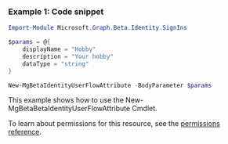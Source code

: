 ### Example 1: Code snippet

```powershellImport-Module Microsoft.Graph.Beta.Identity.SignIns

$params = @{
	displayName = "Hobby"
	description = "Your hobby"
	dataType = "string"
}

New-MgBetaIdentityUserFlowAttribute -BodyParameter $params
```
This example shows how to use the New-MgBetaBetaIdentityUserFlowAttribute Cmdlet.
To learn about permissions for this resource, see the [permissions reference](/graph/permissions-reference).

